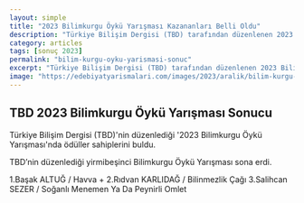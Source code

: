 ```yaml
---
layout: simple
title: "2023 Bilimkurgu Öykü Yarışması Kazananları Belli Oldu"
description: "Türkiye Bilişim Dergisi (TBD) tarafından düzenlenen 2023 Bilimkurgu Öykü Yarışması kazananları belli olmuştur."
category: articles
tags: [sonuç 2023]
permalink: "bilim-kurgu-oyku-yarismasi-sonuc"
excerpt: "Türkiye Bilişim Dergisi (TBD) tarafından düzenlenen 2023 Bilimkurgu Öykü Yarışması kazananları belli olmuştur."
image: "https://edebiyatyarismalari.com/images/2023/aralik/bilim-kurgu-oyku-yarismasi-sonuc.jpg"
---
```


## TBD 2023 Bilimkurgu Öykü Yarışması Sonucu

Türkiye Bilişim Dergisi (TBD)'nin düzenlediği '2023 Bilimkurgu Öykü Yarışması'nda ödüller sahiplerini buldu.

TBD’nin düzenlediği yirmibeşinci Bilimkurgu Öykü Yarışması sona erdi.

1.Başak ALTUĞ / Havva +
2.Rıdvan KARLIDAĞ / Bilinmezlik Çağı
3.Salihcan SEZER / Soğanlı Menemen Ya Da Peynirli Omlet